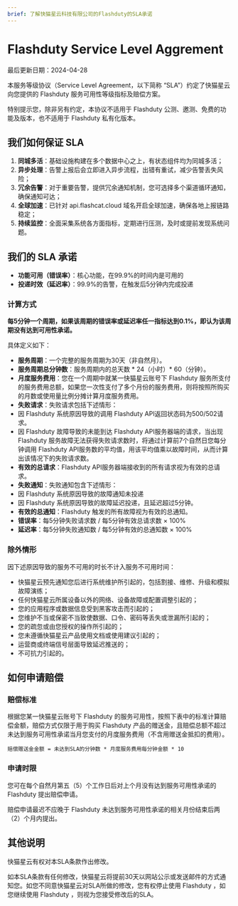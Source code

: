 ```yaml
---
brief: 了解快猫星云科技有限公司的Flashduty的SLA承诺
---
```


# Flashduty Service Level Aggrement

最后更新日期：2024-04-28

本服务等级协议（Service Level Agreement，以下简称 “SLA”）约定了快猫星云向您提供的 Flashduty 服务可用性等级指标及赔偿方案。

特别提示您，除非另有约定，本协议不适用于 Flashduty 公测、邀测、免费的功能及版本，也不适用于 Flashduty 私有化版本。

## 我们如何保证 SLA

1. **同城多活**：基础设施构建在多个数据中心之上，有状态组件均为同城多活；
2. **异步处理**：告警上报后会立即进入异步流程，出错有重试，减少告警丢失风险；
3. **冗余告警**：对于重要告警，提供冗余通知机制，您可选择多个渠道循环通知，确保通知可达；
4. **全球加速**：已针对 api.flashcat.cloud 域名开启全球加速，确保各地上报链路稳定；
5. **持续监控**：全面采集系统各方面指标，定期进行压测，及时或提前发现系统问题。

## 我们的 SLA 承诺

- **功能可用（错误率）**：核心功能，在99.9%的时间内是可用的
- **投递时效（延迟率）**：99.9%的告警，在触发后5分钟内完成投递

### 计算方式

**每5分钟一个周期，如果该周期的错误率或延迟率任一指标达到0.1%，即认为该周期没有达到可用性承诺。**

具体定义如下：

- **服务周期**：一个完整的服务周期为30天（非自然月）。
- **服务周期总分钟数**：服务周期内的总天数 * 24（小时）* 60（分钟）。
- **月度服务费用**：您在一个周期中就某一快猫星云账号下 Flashduty 服务所支付的服务费用总额，如果您一次性支付了多个月份的服务费用，则将按照所购买的月数或使用量比例分摊计算月度服务费用。
- **失败请求**：失败请求包括下述情形：
- 因 Flashduty 系统原因导致的调用 Flashduty API返回状态码为500/502请求。
- 因 Flashduty 故障导致的未能到达 Flashduty API服务器端的请求，当出现 Flashduty 服务故障无法获得失败请求数时，将通过计算前7个自然日您每分钟调用 Flashduty API服务数的平均值，用该平均值乘以故障时间，从而计算出该情况下的失败请求数。
- **有效的总请求**：Flashduty API服务器端接收到的所有请求视为有效的总请求。
- **失败通知**：失败通知包含下述情形：
- 因 Flashduty 系统原因导致的故障通知未投递
- 因 Flashduty 系统原因导致的故障延迟投递，且延迟超过5分钟。
- **有效的总通知**：Flashduty 触发的所有故障视为有效的总通知。
- **错误率**：每5分钟失败请求数 / 每5分钟有效总请求数 × 100%
- **延迟率**：每5分钟失败通知数 / 每5分钟有效的总通知数 × 100%

### 除外情形

因下述原因导致的服务不可用的时长不计入服务不可用时间：

- 快猫星云预先通知您后进行系统维护所引起的，包括割接、维修、升级和模拟故障演练；
- 任何快猫星云所属设备以外的网络、设备故障或配置调整引起的；
- 您的应用程序或数据信息受到黑客攻击而引起的；
- 您维护不当或保密不当致使数据、口令、密码等丢失或泄漏所引起的；
- 您的疏忽或由您授权的操作所引起的；
- 您未遵循快猫星云产品使用文档或使用建议引起的；
- 运营商或终端信号层面导致延迟推送的；
- 不可抗力引起的。

## 如何申请赔偿

### 赔偿标准

根据您某一快猫星云账号下 Flashduty 的服务可用性，按照下表中的标准计算赔偿金额，赔偿方式仅限于用于购买 Flashduty 产品的赠送金，且赔偿总额不超过未达到服务可用性承诺当月您支付的月度服务费用（不含用赠送金抵扣的费用）。

```
赔偿赠送金金额 = 未达到SLA的分钟数 * 月度服务费用每分钟金额 * 10
```

### 申请时限

您可在每个自然月第五（5）个工作日后对上个月没有达到服务可用性承诺的 Flashduty 提出赔偿申请。

赔偿申请最迟不应晚于 Flashduty 未达到服务可用性承诺的相关月份结束后两（2）个月内提出。

## 其他说明

快猫星云有权对本SLA条款作出修改。

如本SLA条款有任何修改，快猫星云将提前30天以网站公示或发送邮件的方式通知您。如您不同意快猫星云对SLA所做的修改，您有权停止使用 Flashduty ，如您继续使用 Flashduty ，则视为您接受修改后的SLA。